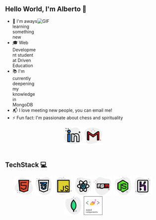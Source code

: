 ## Hello World, I'm Alberto  👋

<img align="right" alt="GIF" src=https://i.imgur.com/OTKgDSt.gif height="270" width="400"/>

- 🔎 I'm aways learning something new
- 🎓 Web Development student at Driven Education
- 📚 I'm currently deepening my knowledge in MongoDB
- 📬 I love meeting new people, you can email me!
- ⚡ Fun fact: I'm passionate about chess and spirituality

<div align="center">
<a href="https://www.linkedin.com/in/alberto-goulart-b553b6143/"><img src="./assets/linkedin.png" width="60px"/></a>
<a href="mailto:tejotaesi@gmail.com"><img src="./assets/gmail.png" width="60px"/></a>
</div>

<br> 

## TechStack 💻

<div align="center">
<img alt="html" title="#html" width="60px" src="./assets/html.png" />
<img alt="css" title="#css" width="60px" src="./assets/css.png" />
<img alt="javascript" title="#javascript" width="60px" src="./assets/javascript.png" />
<img alt="react" title="#react" width="60px" src="./assets/react.png" />
<img alt="npm" title="#npm" width="60px" src="./assets/npm.png" />
<img alt="nodejs" title="#nodejs" width="60px" src="./assets/nodejs.png" />
<img alt="heroku" title="#heroku" width="60px" src="./assets/heroku.png" />
<img alt="mongodb" title="#mongodb" width="60px" src="./assets/mongodb.png" />
<img alt="styledcomponents" title="#styledcomponents" width="60px" src="./assets/styledcomponents.png" />
</div>
